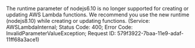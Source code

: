 The runtime parameter of nodejs6.10 is no longer supported for creating or updating AWS Lambda functions. We recommend you use the new runtime (nodejs8.10) while creating or updating functions. (Service: AWSLambdaInternal; Status Code: 400; Error Code: InvalidParameterValueException; Request ID: 579f3922-7baa-11e9-adaf-11ff68a3ace1)
